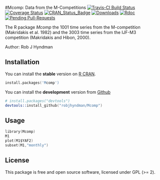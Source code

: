 #Mcomp: Data from the M-Competitions
[![Travis-CI Build Status](https://travis-ci.org/robjhyndman/Mcomp.svg?branch=master)](https://travis-ci.org/robjhyndman/Mcomp)
[![Coverage Status](https://coveralls.io/repos/robjhyndman/Mcomp/badge.svg?branch=master&service=github)](https://coveralls.io/r/robjhyndman/Mcomp?branch=master)
[![CRAN_Status_Badge](http://www.r-pkg.org/badges/version/Mcomp)](https://cran.r-project.org/package=Mcomp)
[![Downloads](http://cranlogs.r-pkg.org/badges/Mcomp)](https://cran.r-project.org/package=Mcomp)
[![Rdoc](http://www.rdocumentation.org/badges/version/Mcomp)](http://www.rdocumentation.org/packages/Mcomp)
[![Pending Pull-Requests](http://githubbadges.herokuapp.com/robjhyndman/Mcomp/pulls.svg?style=flat)](https://github.com/robjhyndman/Mcomp/pulls)


The R package *Mcomp* the 1001 time series from the M-competition (Makridakis et al. 1982) and the 3003 time series from the IJF-M3 competition (Makridakis and Hibon, 2000).

Author: Rob J Hyndman

## Installation
You can install the **stable** version on
[R CRAN](https://cran.r-project.org/package=Mcomp).

```s
install.packages('Mcomp')
```

You can install the **development** version from
[Github](https://github.com/robjhyndman/Mcomp)

```s
# install.packages("devtools")
devtools::install_github("robjhyndman/Mcomp")
```

## Usage

```s
library(Mcomp)
M1
plot(M1$YAF2)
subset(M1,"monthly")
```

## License

This package is free and open source software, licensed under GPL (>= 2).
